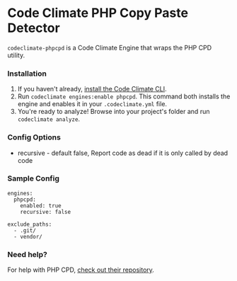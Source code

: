 # Code Climate PHP Copy Paste Detector

`codeclimate-phpcpd` is a Code Climate Engine that wraps the PHP CPD utility.

### Installation

1. If you haven't already, [install the Code Climate CLI](https://github.com/codeclimate/codeclimate).
2. Run `codeclimate engines:enable phpcpd`. This command both installs the engine and enables it in your `.codeclimate.yml` file.
3. You're ready to analyze! Browse into your project's folder and run `codeclimate analyze`.

### Config Options

- recursive - default false, Report code as dead if it is only called by dead code

### Sample Config

    engines:
      phpcpd:
        enabled: true
        recursive: false

    exclude_paths:
      - .git/
      - vendor/

### Need help?

For help with PHP CPD, [check out their repository](https://github.com/sebastianbergmann/phpcpd).
